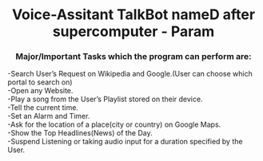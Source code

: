  <h1 align="center">Voice-Assitant TalkBot nameD after supercomputer - Param </h1>
 
 <h3 align="center">Major/Important Tasks which the program can perform are:</h3>
 -Search User’s Request on Wikipedia and Google.(User can choose which portal to search on)</br>
 -Open any Website.</br>
 -Play a song from the User’s Playlist stored on their device.</br>
 -Tell the current time.</br>
 -Set an Alarm and Timer.</br>
 -Ask for the location of a place(city or country) on Google Maps.</br>
 -Show the Top Headlines(News) of the Day.</br>
 -Suspend Listening or taking audio input for a duration specified by the User.</br>
